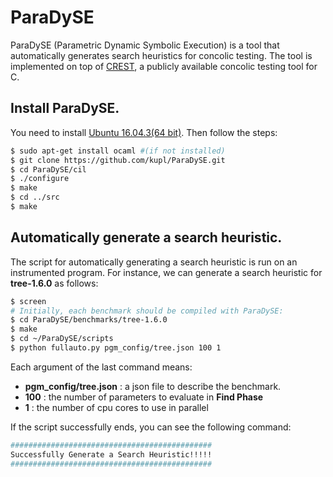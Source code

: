 # ParaDySE 

ParaDySE (Parametric Dynamic Symbolic Execution) is a tool 
that automatically generates search heuristics for concolic testing. 
The tool is implemented on top of [CREST][crest], 
a publicly available concolic testing tool for C.

## Install ParaDySE. 
You need to install [Ubuntu 16.04.3(64 bit)][ubuntu].
Then follow the steps:
```sh
$ sudo apt-get install ocaml #(if not installed) 
$ git clone https://github.com/kupl/ParaDySE.git 
$ cd ParaDySE/cil
$ ./configure
$ make
$ cd ../src
$ make
```

## Automatically generate a search heuristic.
The script for automatically generating a search heuristic is run on an instrumented program. 
For instance, we can generate a search heuristic for **tree-1.6.0** as follows:
```sh
$ screen 
# Initially, each benchmark should be compiled with ParaDySE:
$ cd ParaDySE/benchmarks/tree-1.6.0
$ make
$ cd ~/ParaDySE/scripts
$ python fullauto.py pgm_config/tree.json 100 1
```

Each argument of the last command means:
-	**pgm_config/tree.json** : a json file to describe the benchmark.
-	**100** : the number of parameters to evaluate in **Find Phase**
-	**1** : the number of cpu cores to use in parallel

If the script successfully ends, you can see the following command:
```sh
#############################################
Successfully Generate a Search Heuristic!!!!!
#############################################
```

[crest]: https://github.com/jburnim/crest
[ubuntu]: https://www.ubuntu.com/download/desktop
[FSE]: https://dl.acm.org/citation.cfm?id=2635872&CFID=1004243459&CFTOKEN=16632066
